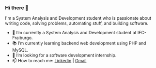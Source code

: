 ### Hi there 👋

I'm a System Analysis and Development student who is passionate about writing code, solving problems, automating stuff, and building software.

- 🔭 I’m currently a System Analysis and Development student at IFC-Fraiburgo.
- 📚 I’m currently learning  backend web development using PHP and MySQL.
- 👯 I’m looking for a software development internship. 
- 📫 How to reach me: [Linkedin](https://www.linkedin.com/in/ariel-oliveira-de-mello-4b27021b0/) | [Gmail](arielmello@rede.ulbra.br)
